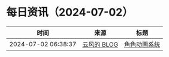 ﻿# 每日资讯（2024-07-02）

|时间|来源|标题|
|---|---|---|
|2024-07-02 06:38:37|[云风的 BLOG](http://blog.codingnow.com/atom.xml)|[角色动画系统](https://blog.codingnow.com/2024/07/avatar_animation.html)|
